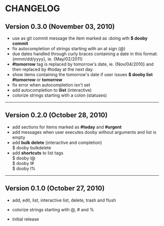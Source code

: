 CHANGELOG
=========

Version 0.3.0 (November 03, 2010)
--------------------------------

* use as git commit message the item marked as :doing wth **$ dooby commit**
* fix autocompletion of strings starting with an at sign (@)
* due dates handled through curly braces containing a date in this format: {mmm/dd/yyyy}, ie. {May/02/2011}
* **#tomorrow** tag is replaced by tomorrow's date, ie. {Nov/04/2010} and then replaced by #today at the next day.
* show items containing the tomorrow's date if user issues **$ dooby list #tomorrow** or **tomorrow**
* fix error when autocompletion isn't set
* add autocompletion to **ilist** (interactive)
* colorize strings starting with a colon (statuses)

---

Version 0.2.0 (October 28, 2010)
----------------------------

* add sections for items marked as **#today** and **#urgent**
* add messages when user executes dooby without arguments and list is empty
* add **bulk delete** (interactive and completion)  
    $ dooby bulkdelete  
* add **shortcuts** to list tags  
    $ dooby l@  
    $ dooby l#  
    $ dooby l%  

---

Version 0.1.0 (October 27, 2010)
--------------------------------

* add, edit, list, interactive list, delete, trash and flush
* colorize strings starting with @, # and %

* Initial release